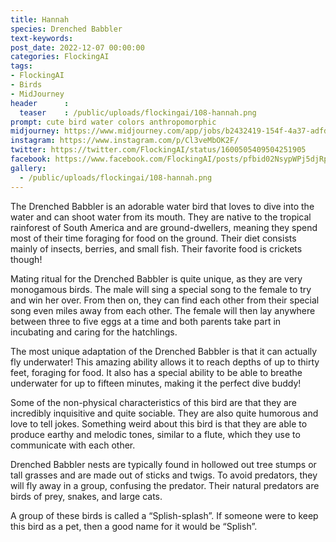 ```yaml
---
title: Hannah
species: Drenched Babbler
text-keywords: 
post_date: 2022-12-07 00:00:00
categories: FlockingAI
tags:
- FlockingAI
- Birds
- MidJourney 
header      :
  teaser    : /public/uploads/flockingai/108-hannah.png
prompt: cute bird water colors anthropomorphic
midjourney: https://www.midjourney.com/app/jobs/b2432419-154f-4a37-adfd-0fdcff7e817f
instagram: https://www.instagram.com/p/Cl3veMbOK2F/
twitter: https://twitter.com/FlockingAI/status/1600505409504251905
facebook: https://www.facebook.com/FlockingAI/posts/pfbid02NsypWPj5djRpXX3P9UwWpdFPenwmyQKUFsnDXiES96SeFT2T6PwUSkNAHL5K3Ge8l
gallery: 
  - /public/uploads/flockingai/108-hannah.png
---
```



The Drenched Babbler is an adorable water bird that loves to dive into the water and can shoot water from its mouth. They are native to the tropical rainforest of South America and are ground-dwellers, meaning they spend most of their time foraging for food on the ground. Their diet consists mainly of insects, berries, and small fish. Their favorite food is crickets though!

Mating ritual for the Drenched Babbler is quite unique, as they are very monogamous birds. The male will sing a special song to the female to try and win her over. From then on, they can find each other from their special song even miles away from each other. The female will then lay anywhere between three to five eggs at a time and both parents take part in incubating and caring for the hatchlings.

The most unique adaptation of the Drenched Babbler is that it can actually fly underwater! This amazing ability allows it to reach depths of up to thirty feet, foraging for food. It also has a special ability to be able to breathe underwater for up to fifteen minutes, making it the perfect dive buddy!

Some of the non-physical characteristics of this bird are that they are incredibly inquisitive and quite sociable. They are also quite humorous and love to tell jokes. Something weird about this bird is that they are able to produce earthy and melodic tones, similar to a flute, which they use to communicate with each other.

Drenched Babbler nests are typically found in hollowed out tree stumps or tall grasses and are made out of sticks and twigs. To avoid predators, they will fly away in a group, confusing the predator. Their natural predators are birds of prey, snakes, and large cats.

A group of these birds is called a “Splish-splash”. If someone were to keep this bird as a pet, then a good name for it would be “Splish”.
